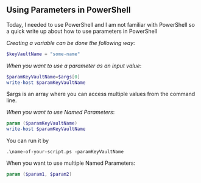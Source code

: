 ## Using Parameters in PowerShell

Today, I needed to use PowerShell and I am not familiar with PowerShell so a quick write up about how to use parameters in PowerShell



*Creating a variable can be done the following way*:

```powershell
$keyVaultName = "some-name"
```

*When you want to use a parameter as an input value*:

```powershell
$paramKeyVaultName=$args[0]
write-host $paramKeyVaultName
```

$args is an array where you can access multiple values from the command line.

*When you want to use Named Parameters*:

```powershell
param ($paramKeyVaultName)
write-host $paramKeyVaultName
```

You can run it by 

```
.\name-of-your-script.ps -paramKeyVaultName
```

When you want to use multiple Named Parameters:

```powershell
param ($param1, $param2)
```

